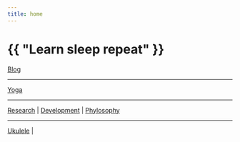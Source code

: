 ```yaml
---
title: home
---
```

# {{ "Learn sleep repeat" }}


[Blog](/pages/blog.html)

---
 
[Yoga](/2024/07/11/yoga.html)

---

[Research](/2024/07/13/research.html)
 | 
[Development](/2024/07/14/development.html)
 | 
[Phylosophy](/2024/01/04/phylosophy.html)

---
 
[Ukulele](/2024/07/12/ukulele.html)
 |
